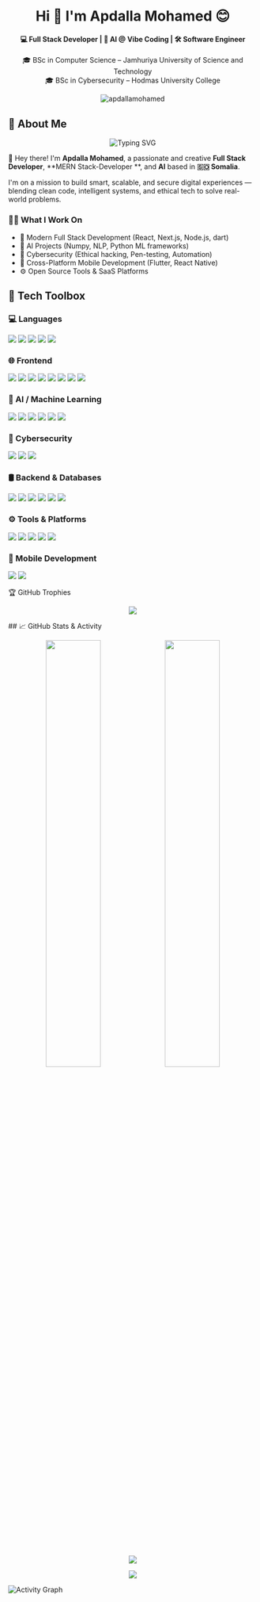 <h1 align="center">Hi 👋 I'm Apdalla Mohamed 😊</h1>

<h4 align="center">💻 Full Stack Developer | 🤖 AI  @ Vibe Coding | 🛠️ Software Engineer</h4>
<p align="center">
🎓 BSc in Computer Science – Jamhuriya University of Science and Technology <br>
🎓 BSc in Cybersecurity – Hodmas University College
</p>

<p align="center">
  <img src="https://komarev.com/ghpvc/?username=apdallamohamed&label=Profile%20views&color=0e75b6&style=flat" alt="apdallamohamed" />
</p>


## 🌟 About Me
<div align="center">
  <img src="https://readme-typing-svg.demolab.com?font=Fira+Code&duration=4000&pause=1000&center=true&width=435&lines=Full+Stack+Developer;MERN+Stack+Developer+%7C+AI+%40+Vibe+Coding;Lifelong+Learner+%7C+Problem+Solver+%7C+Open+Source+Lover" alt="Typing SVG" />
</div>

👋 Hey there! I'm **Apdalla Mohamed**, a passionate and creative **Full Stack Developer**, **MERN Stack-Developer **, and **AI** based in **🇸🇴 Somalia**.

I'm on a mission to build smart, scalable, and secure digital experiences — blending clean code, intelligent systems, and ethical tech to solve real-world problems.

### 👨‍💻 What I Work On

- 🚀 Modern Full Stack Development (React, Next.js, Node.js, dart)
- 🤖 AI Projects (Numpy, NLP, Python ML frameworks)
- 🔐 Cybersecurity (Ethical hacking, Pen-testing, Automation)
- 📱 Cross-Platform Mobile Development (Flutter, React Native)
- ⚙️ Open Source Tools & SaaS Platforms


## 🧰 Tech Toolbox

### 💻 Languages
<p>
  <img src="https://img.shields.io/badge/Python-3776AB?style=for-the-badge&logo=python&logoColor=white" />
  <img src="https://img.shields.io/badge/JavaScript-F7DF1E?style=for-the-badge&logo=javascript&logoColor=black" />
  <img src="https://img.shields.io/badge/Java-007396?style=for-the-badge&logo=java&logoColor=white" />
  <img src="https://img.shields.io/badge/PHP-777BB4?style=for-the-badge&logo=php&logoColor=white" />
  <img src="https://img.shields.io/badge/Dart-0175C2?style=for-the-badge&logo=dart&logoColor=white" />
</p>

### 🌐 Frontend
<p>
  <img src="https://img.shields.io/badge/React-61DAFB?style=for-the-badge&logo=react&logoColor=black" />
  <img src="https://img.shields.io/badge/Next.js-000000?style=for-the-badge&logo=next.js&logoColor=white" />
  <img src="https://img.shields.io/badge/HTML5-E34F26?style=for-the-badge&logo=html5&logoColor=white" />
  <img src="https://img.shields.io/badge/CSS3-1572B6?style=for-the-badge&logo=css3&logoColor=white" />
  <img src="https://img.shields.io/badge/Tailwind-06B6D4?style=for-the-badge&logo=tailwind-css&logoColor=white" />
  <img src="https://img.shields.io/badge/Bootstrap-7952B3?style=for-the-badge&logo=bootstrap&logoColor=white" />
  <img src="https://img.shields.io/badge/shadcn/ui-000000?style=for-the-badge&logo=vercel&logoColor=white" />
  <img src="https://img.shields.io/badge/MUI-007FFF?style=for-the-badge&logo=mui&logoColor=white" />
</p>

### 🧠 AI / Machine Learning
<p>
  <img src="https://img.shields.io/badge/Pandas-150458?style=for-the-badge&logo=pandas&logoColor=white" />
  <img src="https://img.shields.io/badge/NumPy-013243?style=for-the-badge&logo=numpy&logoColor=white" />
  <img src="https://img.shields.io/badge/Matplotlib-11557C?style=for-the-badge&logo=matplotlib&logoColor=white" />
  <img src="https://img.shields.io/badge/TensorFlow-FF6F00?style=for-the-badge&logo=tensorflow&logoColor=white" />
  <img src="https://img.shields.io/badge/PyTorch-EE4C2C?style=for-the-badge&logo=pytorch&logoColor=white" />
  <img src="https://img.shields.io/badge/Transformers-FFD21F?style=for-the-badge&logo=huggingface&logoColor=black" />
</p>

### 🔐 Cybersecurity
<p>
  <img src="https://img.shields.io/badge/Kali_Linux-557C94?style=for-the-badge&logo=kalilinux&logoColor=white" />
  <img src="https://img.shields.io/badge/Metasploit-000000?style=for-the-badge&logo=metasploit&logoColor=white" />
  <img src="https://img.shields.io/badge/Wireshark-1679A7?style=for-the-badge&logo=wireshark&logoColor=white" />
</p>

### 🛢️ Backend & Databases
<p>
  <img src="https://img.shields.io/badge/Node.js-339933?style=for-the-badge&logo=nodedotjs&logoColor=white" />
  <img src="https://img.shields.io/badge/Express.js-000000?style=for-the-badge&logo=express&logoColor=white" />
  <img src="https://img.shields.io/badge/Django-092E20?style=for-the-badge&logo=django&logoColor=white" />
  <img src="https://img.shields.io/badge/Flask-000000?style=for-the-badge&logo=flask&logoColor=white" />
  <img src="https://img.shields.io/badge/MySQL-4479A1?style=for-the-badge&logo=mysql&logoColor=white" />
  <img src="https://img.shields.io/badge/MongoDB-47A248?style=for-the-badge&logo=mongodb&logoColor=white" />
</p>

### ⚙️ Tools & Platforms
<p>
  <img src="https://img.shields.io/badge/Git-F05032?style=for-the-badge&logo=git&logoColor=white" />
  <img src="https://img.shields.io/badge/GitHub-181717?style=for-the-badge&logo=github&logoColor=white" />
  <img src="https://img.shields.io/badge/VS Code-007ACC?style=for-the-badge&logo=visual-studio-code&logoColor=white" />
  <img src="https://img.shields.io/badge/Postman-FF6C37?style=for-the-badge&logo=postman&logoColor=white" />
  <img src="https://img.shields.io/badge/Docker-2496ED?style=for-the-badge&logo=docker&logoColor=white" />
</p>

### 📱 Mobile Development
<p>
  <img src="https://img.shields.io/badge/Flutter-02569B?style=for-the-badge&logo=flutter&logoColor=white" />
  <img src="https://img.shields.io/badge/React_Native-20232A?style=for-the-badge&logo=react&logoColor=61DAFB" />
</p>




🏆 GitHub Trophies
<p align="center"> <img src="https://github-profile-trophy.vercel.app/?username=apdallamohamed&theme=algolia&no-frame=true&no-bg=true&margin-w=10" /> </p>
## 📈 GitHub Stats & Activity

<p align="center">
  <img src="https://github-readme-stats.vercel.app/api?username=apdallamohamed&show_icons=true&theme=tokyonight" width="47%" />
  <img src="https://github-readme-streak-stats.herokuapp.com/?user=apdallamohamed&theme=tokyonight" width="47%" />
</p>

<p align="center">
  <img src="https://github-readme-activity-graph.cyclic.app/graph?username=apdallamohamed&theme=tokyo-night" />
</p>

<p align="center"> <img src="https://github-readme-stats.vercel.app/api/top-langs/?username=apdallamohamed&layout=compact&theme=default&bg_color=FFFFFF00" /> </p>

<img src="https://github-readme-activity-graph.vercel.app/graph?username=apdallamohamed&theme=tokyo-night" alt="Activity Graph" />











